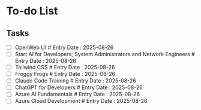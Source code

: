 # To-do List

## Tasks

- [ ] OpenWeb UI # Entry Date : 2025-08-26
- [ ] Start AI for Developers, System Administrators and Network Engineers # Entry Date : 2025-08-26
- [ ] Tailwind CSS # Entry Date : 2025-08-26
- [ ] Froggy Frogs # Entry Date : 2025-08-26
- [ ] Claude Code Training # Entry Date : 2025-08-26
- [ ] ChatGPT for Developers # Entry Date : 2025-08-26
- [ ] Azure AI Fundamentals # Entry Date : 2025-08-26
- [ ] Azure Cloud Development # Entry Date : 2025-08-26
